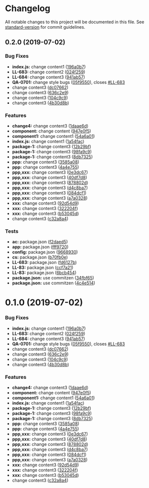 # Changelog

All notable changes to this project will be documented in this file. See [standard-version](https://github.com/conventional-changelog/standard-version) for commit guidelines.

## 0.2.0 (2019-07-02)


### Bug Fixes

* **index.js:** change content1 ([196a0b7](https://code.learnta.cn///commit/196a0b7))
* **LL-683:** change content2 ([024f259](https://code.learnta.cn///commit/024f259))
* **LL-684:** change content3 ([941ab57](https://code.learnta.cn///commit/941ab57))
* **QA-0701:** change style bugs ([05f9550](https://code.learnta.cn///commit/05f9550)), closes [#LL-683](https://code.learnta.cn///issues/LL-683)
* change content3 ([dc07662](https://code.learnta.cn///commit/dc07662))
* change content3 ([636c2e9](https://code.learnta.cn///commit/636c2e9))
* change content3 ([104c9c9](https://code.learnta.cn///commit/104c9c9))
* change content3 ([4b30d8b](https://code.learnta.cn///commit/4b30d8b))


### Features

* **change4:** change content3 ([1daae6d](https://code.learnta.cn///commit/1daae6d))
* **component:** change content ([947e0f5](https://code.learnta.cn///commit/947e0f5))
* **component1:** change content1 ([54a6a01](https://code.learnta.cn///commit/54a6a01))
* **index.js:** change content1 ([1a54fac](https://code.learnta.cn///commit/1a54fac))
* **package-1:** change content3 ([12b29bf](https://code.learnta.cn///commit/12b29bf))
* **package-1:** change content3 ([98fa9c9](https://code.learnta.cn///commit/98fa9c9))
* **package-1:** change content3 ([8db7325](https://code.learnta.cn///commit/8db7325))
* **ppp:** change content3 ([3585a08](https://code.learnta.cn///commit/3585a08))
* **ppp:** change content3 ([4a4e755](https://code.learnta.cn///commit/4a4e755))
* **ppp,xxx:** change content3 ([0e3dc67](https://code.learnta.cn///commit/0e3dc67))
* **ppp,xxx:** change content3 ([40df7d8](https://code.learnta.cn///commit/40df7d8))
* **ppp,xxx:** change content3 ([878802d](https://code.learnta.cn///commit/878802d))
* **ppp,xxx:** change content3 ([d4c8ba7](https://code.learnta.cn///commit/d4c8ba7))
* **ppp,xxx:** change content3 ([084dcf1](https://code.learnta.cn///commit/084dcf1))
* **ppp,xxx:** change content3 ([a7a0328](https://code.learnta.cn///commit/a7a0328))
* **xxx:** change content3 ([92d54d9](https://code.learnta.cn///commit/92d54d9))
* **xxx:** change content3 ([322204f](https://code.learnta.cn///commit/322204f))
* **xxx:** change content3 ([b53045d](https://code.learnta.cn///commit/b53045d))
* change content3 ([c32a8a4](https://code.learnta.cn///commit/c32a8a4))


### Tests

* **ac:** package.json ([f2daed5](https://code.learnta.cn///commit/f2daed5))
* **app:** package.json ([fff9720](https://code.learnta.cn///commit/fff9720))
* **config:** package.json ([9668930](https://code.learnta.cn///commit/9668930))
* **cs:** package.json ([b70fb0e](https://code.learnta.cn///commit/b70fb0e))
* **LL-683:** package.json ([fd6127b](https://code.learnta.cn///commit/fd6127b))
* **LL-83:** package.json ([ccf7a21](https://code.learnta.cn///commit/ccf7a21))
* **LL-83:** package.json ([6bcb454](https://code.learnta.cn///commit/6bcb454))
* **package.json:** use commitzen ([34fbf65](https://code.learnta.cn///commit/34fbf65))
* **package.json:** use commitzen ([4c4e514](https://code.learnta.cn///commit/4c4e514))



# 0.1.0 (2019-07-02)


### Bug Fixes

* **index.js:** change content1 ([196a0b7](https://code.learnta.cn/projects/LTA/repos/generator-learnta/commits/196a0b7))
* **LL-683:** change content2 ([024f259](https://code.learnta.cn/projects/LTA/repos/generator-learnta/commits/024f259))
* **LL-684:** change content3 ([941ab57](https://code.learnta.cn/projects/LTA/repos/generator-learnta/commits/941ab57))
* **QA-0701:** change style bugs ([05f9550](https://code.learnta.cn/projects/LTA/repos/generator-learnta/commits/05f9550)), closes [#LL-683](https://plan.learnta.cn/browse/LL-683)
* change content3 ([dc07662](https://code.learnta.cn/projects/LTA/repos/generator-learnta/commits/dc07662))
* change content3 ([636c2e9](https://code.learnta.cn/projects/LTA/repos/generator-learnta/commits/636c2e9))
* change content3 ([104c9c9](https://code.learnta.cn/projects/LTA/repos/generator-learnta/commits/104c9c9))
* change content3 ([4b30d8b](https://code.learnta.cn/projects/LTA/repos/generator-learnta/commits/4b30d8b))


### Features

* **change4:** change content3 ([1daae6d](https://code.learnta.cn/projects/LTA/repos/generator-learnta/commits/1daae6d))
* **component:** change content ([947e0f5](https://code.learnta.cn/projects/LTA/repos/generator-learnta/commits/947e0f5))
* **component1:** change content1 ([54a6a01](https://code.learnta.cn/projects/LTA/repos/generator-learnta/commits/54a6a01))
* **index.js:** change content1 ([1a54fac](https://code.learnta.cn/projects/LTA/repos/generator-learnta/commits/1a54fac))
* **package-1:** change content3 ([12b29bf](https://code.learnta.cn/projects/LTA/repos/generator-learnta/commits/12b29bf))
* **package-1:** change content3 ([98fa9c9](https://code.learnta.cn/projects/LTA/repos/generator-learnta/commits/98fa9c9))
* **package-1:** change content3 ([8db7325](https://code.learnta.cn/projects/LTA/repos/generator-learnta/commits/8db7325))
* **ppp:** change content3 ([3585a08](https://code.learnta.cn/projects/LTA/repos/generator-learnta/commits/3585a08))
* **ppp:** change content3 ([4a4e755](https://code.learnta.cn/projects/LTA/repos/generator-learnta/commits/4a4e755))
* **ppp,xxx:** change content3 ([0e3dc67](https://code.learnta.cn/projects/LTA/repos/generator-learnta/commits/0e3dc67))
* **ppp,xxx:** change content3 ([40df7d8](https://code.learnta.cn/projects/LTA/repos/generator-learnta/commits/40df7d8))
* **ppp,xxx:** change content3 ([878802d](https://code.learnta.cn/projects/LTA/repos/generator-learnta/commits/878802d))
* **ppp,xxx:** change content3 ([d4c8ba7](https://code.learnta.cn/projects/LTA/repos/generator-learnta/commits/d4c8ba7))
* **ppp,xxx:** change content3 ([084dcf1](https://code.learnta.cn/projects/LTA/repos/generator-learnta/commits/084dcf1))
* **ppp,xxx:** change content3 ([a7a0328](https://code.learnta.cn/projects/LTA/repos/generator-learnta/commits/a7a0328))
* **xxx:** change content3 ([92d54d9](https://code.learnta.cn/projects/LTA/repos/generator-learnta/commits/92d54d9))
* **xxx:** change content3 ([322204f](https://code.learnta.cn/projects/LTA/repos/generator-learnta/commits/322204f))
* **xxx:** change content3 ([b53045d](https://code.learnta.cn/projects/LTA/repos/generator-learnta/commits/b53045d))
* change content3 ([c32a8a4](https://code.learnta.cn/projects/LTA/repos/generator-learnta/commits/c32a8a4))
